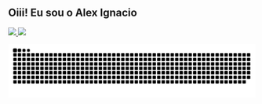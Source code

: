 ## Oiii! Eu sou o Alex Ignacio 
 <div>
  <a href="https://github.com/allexanttony">
  <img height="180em" src="https://github-readme-stats.vercel.app/api?username=allexanttony&show_icons=true&theme=dracula&include_all_commits=true&count_private=true"/>
  <img height="180em" src="https://github-readme-stats.vercel.app/api/top-langs/?username=allexanttony&layout=compact&langs_count=16&theme=dracula"/>

![Snake animation](https://github.com/allexanttony/allexanttony/blob/output/github-contribution-grid-snake.svg)
